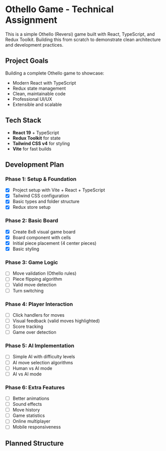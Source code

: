 # Othello Game - Technical Assignment

This is a simple Othello (Reversi) game built with React, TypeScript, and Redux Toolkit. Building this from scratch to demonstrate clean architecture and development practices.

## Project Goals

Building a complete Othello game to showcase:
- Modern React with TypeScript
- Redux state management
- Clean, maintainable code
- Professional UI/UX
- Extensible and scalable

## Tech Stack

- **React 19** + TypeScript
- **Redux Toolkit** for state
- **Tailwind CSS v4** for styling
- **Vite** for fast builds

## Development Plan

### Phase 1: Setup & Foundation
- [x] Project setup with Vite + React + TypeScript  
- [x] Tailwind CSS configuration
- [x] Basic types and folder structure
- [x] Redux store setup

### Phase 2: Basic Board
- [x] Create 8x8 visual game board
- [x] Board component with cells
- [x] Initial piece placement (4 center pieces)
- [x] Basic styling

### Phase 3: Game Logic  
- [ ] Move validation (Othello rules)
- [ ] Piece flipping algorithm
- [ ] Valid move detection
- [ ] Turn switching

### Phase 4: Player Interaction
- [ ] Click handlers for moves
- [ ] Visual feedback (valid moves highlighted)
- [ ] Score tracking
- [ ] Game over detection

### Phase 5: AI Implementation
- [ ] Simple AI with difficulty levels
- [ ] AI move selection algorithms
- [ ] Human vs AI mode
- [ ] AI vs AI mode

### Phase 6: Extra Features
- [ ] Better animations
- [ ] Sound effects
- [ ] Move history
- [ ] Game statistics
- [ ] Online multiplayer
- [ ] Mobile responsiveness

## Planned Structure